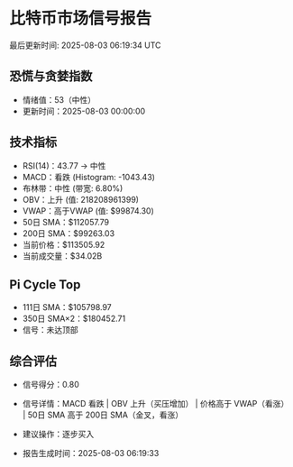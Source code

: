 # 比特币市场信号报告

最后更新时间: 2025-08-03 06:19:34 UTC

## 恐慌与贪婪指数
- 情绪值：53（中性）
- 更新时间：2025-08-03 00:00:00

## 技术指标
- RSI(14)：43.77 → 中性
- MACD：看跌 (Histogram: -1043.43)
- 布林带：中性 (带宽: 6.80%)
- OBV：上升 (值: 218208961399)
- VWAP：高于VWAP (值: $99874.30)
- 50日 SMA：$112057.79
- 200日 SMA：$99263.03
- 当前价格：$113505.92
- 当前成交量：$34.02B

## Pi Cycle Top
- 111日 SMA：$105798.97
- 350日 SMA×2：$180452.71
- 信号：未达顶部

## 综合评估
- 信号得分：0.80
- 信号详情：MACD 看跌 | OBV 上升（买压增加） | 价格高于 VWAP（看涨） | 50日 SMA 高于 200日 SMA（金叉，看涨）
- 建议操作：逐步买入

- 报告生成时间：2025-08-03 06:19:33